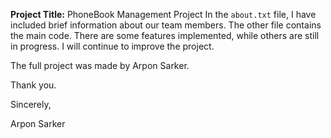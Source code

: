 **Project Title:** PhoneBook Management Project
In the `about.txt` file, I have included brief information about our team members. The other file contains the main code.
There are some features implemented, while others are still in progress. I will continue to improve the project.

The full project was made by Arpon Sarker.

Thank you.

Sincerely,

Arpon Sarker
